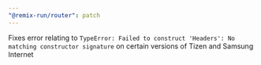 ```yaml
---
"@remix-run/router": patch
---
```


Fixes error relating to `TypeError: Failed to construct 'Headers': No matching constructor signature` on certain versions of Tizen and Samsung Internet
